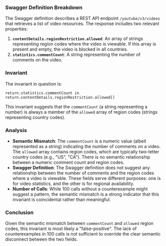### Swagger Definition Breakdown

The Swagger definition describes a REST API endpoint `/youtube/v3/videos` that retrieves a list of video resources. The response includes two relevant properties:

1. **`contentDetails.regionRestriction.allowed`**: An array of strings representing region codes where the video is viewable. If this array is present and empty, the video is blocked in all countries.
2. **`statistics.commentCount`**: A string representing the number of comments on the video.

### Invariant

The invariant in question is:

`return.statistics.commentCount in return.contentDetails.regionRestriction.allowed[]`

This invariant suggests that the `commentCount` (a string representing a number) is always a member of the `allowed` array of region codes (strings representing country codes).

### Analysis

- **Semantic Mismatch**: The `commentCount` is a numeric value (albeit represented as a string) indicating the number of comments on a video. The `allowed` array contains region codes, which are typically two-letter country codes (e.g., "US", "CA"). There is no semantic relationship between a numeric comment count and region codes.
- **Swagger Definition**: The Swagger definition does not suggest any relationship between the number of comments and the region codes where a video is viewable. These fields serve different purposes: one is for video statistics, and the other is for regional availability.
- **Number of Calls**: While 100 calls without a counterexample might suggest a pattern, the semantic mismatch is a strong indicator that this invariant is coincidental rather than meaningful.

### Conclusion

Given the semantic mismatch between `commentCount` and `allowed` region codes, this invariant is most likely a "false-positive". The lack of counterexamples in 100 calls is not sufficient to override the clear semantic disconnect between the two fields.
